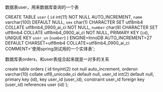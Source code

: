 数据表user，用来数据库查询的一个表

CREATE TABLE `user` (
  `id` int(11) NOT NULL AUTO_INCREMENT,
  `name` varchar(100) DEFAULT NULL,
  `sex` char(1) CHARACTER SET utf8mb4 COLLATE utf8mb4_0900_ai_ci NOT NULL,
  `number` char(9) CHARACTER SET utf8mb4 COLLATE utf8mb4_0900_ai_ci NOT NULL,
  PRIMARY KEY (`id`),
  UNIQUE KEY `user_un` (`number`)
) ENGINE=InnoDB AUTO_INCREMENT=27 DEFAULT CHARSET=utf8mb4 COLLATE=utf8mb4_0900_ai_ci COMMENT='使用spring测试用的一个实体表';



数据库表orders，和user表组合起来就是一对多的关系

create table orders (
id tinyint(2) not null auto_increment,
ordersn varchar(10) collate utf8_unicode_ci default null,
user_id int(2) default null,
primary key (id),
key user_id (user_id),
constraint user_id foreign key (user_id) references user (id)
);